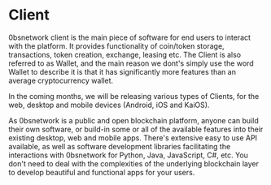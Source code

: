 # Client

0bsnetwork client is the main piece of software for end users to interact with the platform. It provides functionality of coin/token storage, transactions, token creation, exchange, leasing etc. The Client is also referred to as Wallet, and the main reason we dont's simply use the word Wallet to describe it is that it has significantly more features than an average cryptocurrency wallet.

In the coming months, we will be releasing various types of Clients, for the web, desktop and mobile devices \(Android, iOS and KaiOS\).

As 0bsnetwork is a public and open blockchain platform, anyone can build their own software, or build-in some or all of the available features into their existing desktop, web and mobile apps. There's extensive easy to use API available, as well as software development libraries facilitating the interactions with 0bsnetwork for Python, Java, JavaScript, C\#, etc. You don't need to deal with the complexities of the underlying blockchain layer to develop beautiful and functional apps for your users.

